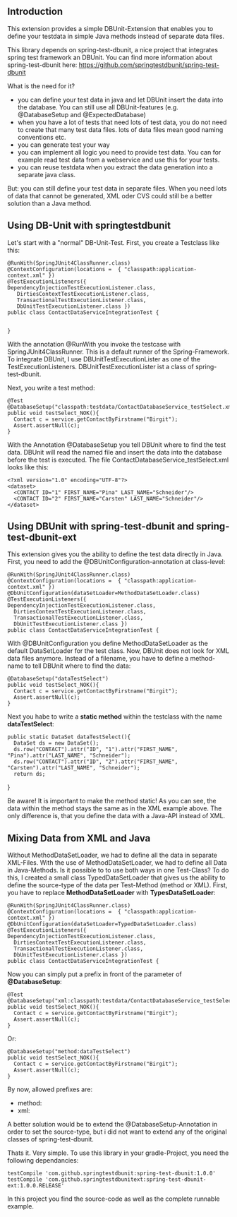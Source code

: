 ## Introduction

This extension provides a simple DBUnit-Extension that enables you to define your testdata in simple Java methods instead of separate data files.

This library depends on spring-test-dbunit, a nice project that integrates spring test framework an DBUnit. You can find more information about spring-test-dbunit here: https://github.com/springtestdbunit/spring-test-dbunit

What is the need for it?

- you can define your test data in java and let DBUnit insert the data into the database. You can still use all DBUnit-features (e.g. @DatabaseSetup and @ExpectedDatabase)
- when you have a lot of tests that need lots of test data, you do not need to create that many test data files. lots of data files mean good naming conventions etc.
- you can generate test your way
- you can implement all logic you need to provide test data. You can for example read test data from a webservice and use this for your tests.
- you can reuse testdata when you extract the data generation into a separate java class. 

But: you can still define your test data in separate files. When you need lots of data that cannot be generated, XML oder CVS could still be a better solution than a Java method. 

## Using DB-Unit with springtestdbunit

Let's start with a "normal" DB-Unit-Test. First, you create a Testclass like this:

    @RunWith(SpringJUnit4ClassRunner.class)
    @ContextConfiguration(locations =  { "classpath:application-context.xml" })
    @TestExecutionListeners({ DependencyInjectionTestExecutionListener.class,
       DirtiesContextTestExecutionListener.class,
       TransactionalTestExecutionListener.class,
       DbUnitTestExecutionListener.class })
    public class ContactDataServiceIntegrationTest {


    }

With the annotation @RunWith you invoke the testcase with SpringJUnit4ClassRunner. This is a default runner of the Spring-Framework. To integrate DBUnit, I use DBUnitTestExecutionLister as one of the TestExecutionListeners. DBUnitTestExecutionLister ist a class of spring-test-dbunit. 

Next, you write a test method:

    @Test
    @DatabaseSetup("classpath:testdata/ContactDatabaseService_testSelect.xml")
    public void testSelect_NOK(){
      Contact c = service.getContactByFirstname("Birgit");
      Assert.assertNull(c);
    }

With the Annotation @DatabaseSetup you tell DBUnit where to find the test data. DBUnit will read the named file and insert the data into the database before the test is executed. The file ContactDatabaseService_testSelect.xml looks like this:

    <?xml version="1.0" encoding="UTF-8"?>
    <dataset>
      <CONTACT ID="1" FIRST_NAME="Pina" LAST_NAME="Schneider"/>
      <CONTACT ID="2" FIRST_NAME="Carsten" LAST_NAME="Schneider"/>
    </dataset>

## Using DBUnit with spring-test-dbunit and spring-test-dbunit-ext

This extension gives you the ability to define the test data directly in Java. First, you need to add the @DBUnitConfiguration-annotation at class-level:

    @RunWith(SpringJUnit4ClassRunner.class)
    @ContextConfiguration(locations =  { "classpath:application-context.xml" })
    @DbUnitConfiguration(dataSetLoader=MethodDataSetLoader.class)
    @TestExecutionListeners({ DependencyInjectionTestExecutionListener.class,
      DirtiesContextTestExecutionListener.class,
      TransactionalTestExecutionListener.class,
      DbUnitTestExecutionListener.class })
    public class ContactDataServiceIntegrationTest { 

With @DBUnitConfiguration you define MethodDataSetLoader as the default DataSetLoader for the test class. Now, DBUnit does not look for XML data files anymore. Instead of a filename, you have to define a method-name to tell DBUnit where to find the data:

    @DatabaseSetup("dataTestSelect")
    public void testSelect_NOK(){
      Contact c = service.getContactByFirstname("Birgit");
      Assert.assertNull(c);
    }	

Next you habe to write a <b>static method</b> within the testclass with the name <b>dataTestSelect</b>:

    public static DataSet dataTestSelect(){
      DataSet ds = new DataSet();
      ds.row("CONTACT").attr("ID", "1").attr("FIRST_NAME",  "Pina").attr("LAST_NAME", "Schneider");
      ds.row("CONTACT").attr("ID", "2").attr("FIRST_NAME",  "Carsten").attr("LAST_NAME", "Schneider");	
      return ds;
   }

Be aware! It is important to make the method static! As you can see, the data within the method stays the same as in the XML example above. The only difference is, that you define the data with a Java-API instead of XML.

## Mixing Data from XML and Java
Without MethodDataSetLoader, we had to define all the data in separate XML-Files. With the use of MethodDataSetLoader, we had to define all Data in Java-Methods. Is it possible to to use both ways in one Test-Class? To do this, I created a small class TypedDataSetLoader that gives us the ability to define the source-type of the data per Test-Method (method or XML). First, you have to replace <b>MethodDataSetLoader</b> with <b>TypesDataSetLoader</b>:

    @RunWith(SpringJUnit4ClassRunner.class)
    @ContextConfiguration(locations =  { "classpath:application-context.xml" })
    @DbUnitConfiguration(dataSetLoader=TypedDataSetLoader.class)
    @TestExecutionListeners({ DependencyInjectionTestExecutionListener.class,
      DirtiesContextTestExecutionListener.class,
      TransactionalTestExecutionListener.class,
      DbUnitTestExecutionListener.class })
    public class ContactDataServiceIntegrationTest {  

Now you can simply put a prefix in front of the parameter of <b>@DatabaseSetup</b>:

    @Test
    @DatabaseSetup("xml:classpath:testdata/ContactDatabaseService_testSelect.xml")
    public void testSelect_NOK(){
      Contact c = service.getContactByFirstname("Birgit");
      Assert.assertNull(c);
    }   

Or:

    @DatabaseSetup("method:dataTestSelect")
    public void testSelect_NOK(){
      Contact c = service.getContactByFirstname("Birgit");
      Assert.assertNull(c);
    }   


By now, allowed prefixes are:
- method:
- xml:

A better solution would be to extend the @DatabaseSetup-Annotation in order to set the source-type, but i did not want to extend any of the original classes of spring-test-dbunit.

Thats it. Very simple. To use this library in your gradle-Project, you need the following dependancies:

    testCompile 'com.github.springtestdbunit:spring-test-dbunit:1.0.0'
    testCompile 'com.github.springtestdbunitext:spring-test-dbunit-ext:1.0.0.RELEASE'

In this project you find the source-code as well as the complete runnable example.


